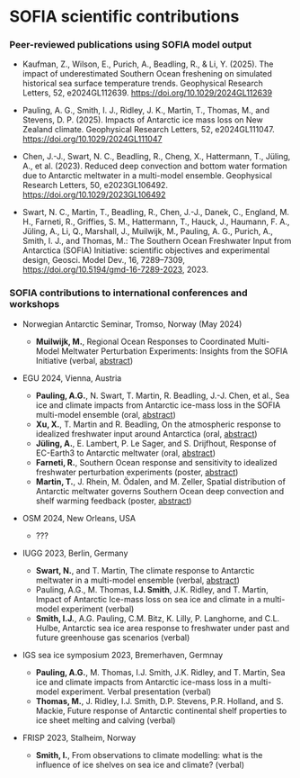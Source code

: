 # SOFIA scientific contributions

### Peer-reviewed publications using SOFIA model output
<!---
* add new items to top of lists so that most recent activity is seen first
* no default syntax, simply copy-paste the "how-to-cite" line from the publication:
-->

- Kaufman, Z., Wilson, E., Purich, A., Beadling, R., & Li, Y. (2025). The impact of underestimated Southern Ocean freshening on simulated historical sea surface temperature trends. Geophysical Research Letters, 52, e2024GL112639. https://doi.org/10.1029/2024GL112639

- Pauling, A. G., Smith, I. J., Ridley, J. K., Martin, T., Thomas, M., and Stevens, D. P. (2025). Impacts of Antarctic ice mass loss on New Zealand climate. Geophysical Research Letters, 52, e2024GL111047. https://doi.org/10.1029/2024GL111047

- Chen, J.-J., Swart, N. C., Beadling, R., Cheng, X., Hattermann, T., Jüling, A., et al. (2023). Reduced deep convection and bottom water formation due to Antarctic meltwater in a multi-model ensemble. Geophysical Research Letters, 50, e2023GL106492. https://doi.org/10.1029/2023GL106492

- Swart, N. C., Martin, T., Beadling, R., Chen, J.-J., Danek, C., England, M. H., Farneti, R., Griffies, S. M., Hattermann, T., Hauck, J., Haumann, F. A., Jüling, A., Li, Q., Marshall, J., Muilwijk, M., Pauling, A. G., Purich, A., Smith, I. J., and Thomas, M.: The Southern Ocean Freshwater Input from Antarctica (SOFIA) Initiative: scientific objectives and experimental design, Geosci. Model Dev., 16, 7289–7309, https://doi.org/10.5194/gmd-16-7289-2023, 2023.



### SOFIA contributions to international conferences and workshops

<!---
- FRISP 2024, Bremerhaven, Germany
  - Hatterman, T., ???
-->    

- Norwegian Antarctic Seminar, Tromso, Norway (May 2024)
  - **Muilwijk, M.**, Regional Ocean Responses to Coordinated Multi-Model Meltwater Perturbation Experiments: Insights from the SOFIA Initiative (verbal, [abstract](https://tryggve.npolar.no/WEB/Arrangementer/Antarktisseminaret-2024-book-of-abstracts.pdf))

- EGU 2024, Vienna, Austria
  - **Pauling, A.G.**, N. Swart, T. Martin, R. Beadling, J.-J. Chen, et al., Sea ice and climate impacts from Antarctic ice-mass loss in the SOFIA multi-model ensemble (oral, [abstract](https://doi.org/10.5194/egusphere-egu24-12592))
  - **Xu, X.**, T. Martin and R. Beadling, On the atmospheric response to idealized freshwater input around Antarctica (oral, [abstract](https://doi.org/10.5194/egusphere-egu24-894))
  - **Jüling, A.**, E. Lambert, P. Le Sager, and S. Drijfhout, Response of EC-Earth3 to Antarctic meltwater (oral, [abstract](https://doi.org/10.5194/egusphere-egu24-17841))
  - **Farneti, R.**, Southern Ocean response and sensitivity to idealized freshwater perturbation experiments (poster, [abstract](https://doi.org/10.5194/egusphere-egu24-17598))
  - **Martin, T.**, J. Rhein, M. Ödalen, and M. Zeller, Spatial distribution of Antarctic meltwater governs Southern Ocean deep convection and shelf warming feedback (poster, [abstract](https://doi.org/10.5194/egusphere-egu24-12570))

- OSM 2024, New Orleans, USA
  - ???

- IUGG 2023, Berlin, Germany
  - **Swart, N.**, and T. Martin, The climate response to Antarctic meltwater in a multi-model ensemble (verbal, [abstract](https://c-in.floq.live/event/iugg2023berlin/daily_program_iapso?objectClass=timeslot&objectId=649483f664c73802ac74542d&type=detail))
  - Pauling, A.G., M. Thomas, **I.J. Smith**, J.K. Ridley, and T. Martin, Impact of Antarctic Ice-mass loss on sea ice and climate in a multi-model experiment (verbal)
  - **Smith, I.J.**, A.G. Pauling, C.M. Bitz, K. Lilly, P. Langhorne, and C.L. Hulbe, Antarctic sea ice area response to freshwater under past and future greenhouse gas scenarios (verbal)
 
- IGS sea ice symposium 2023, Bremerhaven, Germnay
  - **Pauling, A.G.**, M. Thomas, I.J. Smith, J.K. Ridley, and T. Martin, Sea ice and climate impacts from Antarctic ice-mass loss in a multi-model experiment. Verbal presentation (verbal)
  - **Thomas, M.**, J. Ridley, I.J. Smith, D.P. Stevens, P.R. Holland, and S. Mackie, Future response of Antarctic continental shelf properties to ice sheet melting and calving (verbal)

- FRISP 2023, Stalheim, Norway
  - **Smith, I.**, From observations to climate modelling: what is the influence of ice shelves on sea ice and climate? (verbal)
